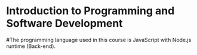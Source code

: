 # Introduction to Programming and Software Development
#The programming language used in this course is JavaScript with Node.js runtime (Back-end).
